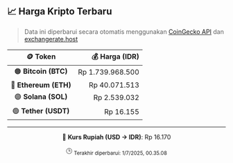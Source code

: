 

<!-- HARGA_KRIPTO -->
## 📈 Harga Kripto Terbaru

> Data ini diperbarui secara otomatis menggunakan [CoinGecko API](https://www.coingecko.com/) dan [exchangerate.host](https://exchangerate.host/)

<div align="center">

| 🪙 Token | 💰 Harga (IDR) |
|:------:|---------------:|
| 🟠 **Bitcoin (BTC)**   | Rp 1.739.968.500 |
| 🔵 **Ethereum (ETH)**  | Rp 40.071.513 |
| 🟣 **Solana (SOL)**    | Rp 2.539.032 |
| 🟢 **Tether (USDT)**   | Rp 16.155 |

---

💱 **Kurs Rupiah (USD → IDR)**: Rp 16.170

🕒 <sub>Terakhir diperbarui: 1/7/2025, 00.35.08</sub>

</div>
<!-- /HARGA_KRIPTO -->